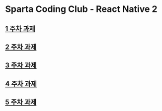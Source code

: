 # Sparta Coding Club - React Native 2

## [1 주차 과제]()

## [2 주차 과제]()

## [3 주차 과제]()

## [4 주차 과제]()

## [5 주차 과제]()